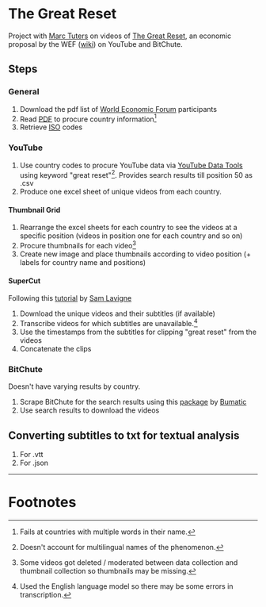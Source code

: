 # The Great Reset 
Project with [Marc Tuters](https://www.uva.nl/en/profile/t/u/m.d.tuters/m.d.tuters.html) on videos of [The Great Reset](https://www.weforum.org/great-reset), an economic proposal by the WEF ([wiki](https://en.wikipedia.org/wiki/Great_Reset)) on YouTube and BitChute. 

## Steps
### General 
1. Download the pdf list of [World Economic Forum](https://www.weforum.org/) participants 
2. Read [PDF](https://www3.weforum.org/docs/WEF_AM22_Official_List_of_Participants.pdf) to procure country information[^1]
3. Retrieve [ISO](https://www.iso.org/iso-3166-country-codes.html) codes

### YouTube
1. Use country codes to procure YouTube data via [YouTube Data Tools](https://tools.digitalmethods.net/netvizz/youtube/) using keyword "great reset"[^2]. Provides search results till position 50 as .csv
2. Produce one excel sheet of unique videos from each country.
 
#### Thumbnail Grid
1. Rearrange the excel sheets for each country to see the videos at a specific position (videos in position one for each country and so on)
2. Procure thumbnails for each video[^3] 
3. Create new image and place thumbnails according to video position (+ labels for country name and positions)

#### SuperCut
Following this [tutorial](https://lav.io/notes/videogrep-tutorial/) by [Sam Lavigne](https://lav.io/)
1. Download the unique videos and their subtitles (if available)
2. Transcribe videos for which subtitles are unavailable.[^4] 
3. Use the timestamps from the subtitles for clipping "great reset" from the videos 
4. Concatenate the clips


### BitChute
Doesn't have varying results by country. 

1. Scrape BitChute for the search results using this [package](https://github.com/bumatic/bitchute-scraper) by [Bumatic](https://github.com/bumatic)
2. Use search results to download the videos

## Converting subtitles to txt for textual analysis
1. For .vtt
2. For .json

---
# Footnotes

[^1]: Fails at countries with multiple words in their name.
[^2]: Doesn't account for multilingual names of the phenomenon. 
[^3]: Some videos got deleted / moderated between data collection and thumbnail collection so thumbnails may be missing. 
[^4]: Used the English language model so there may be some errors in transcription. 



